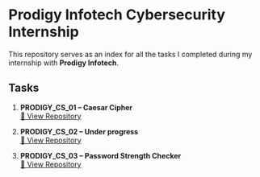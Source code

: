 # Prodigy Infotech Cybersecurity Internship

This repository serves as an index for all the tasks I completed during my internship with **Prodigy Infotech**.

## Tasks

1. **PRODIGY_CS_01 – Caesar Cipher**  
   [🔗 View Repository](https://github.com/foresto-dreamer/PRODIGY_CS_01)

2. **PRODIGY_CS_02 – Under progress**  
   [🔗 View Repository](https://github.com/YourUsername/PRODIGY_CS_02)

3. **PRODIGY_CS_03 – Password Strength Checker**  
   [🔗 View Repository](https://github.com/foresto-dreamer/PRODIGY_CS_03)
